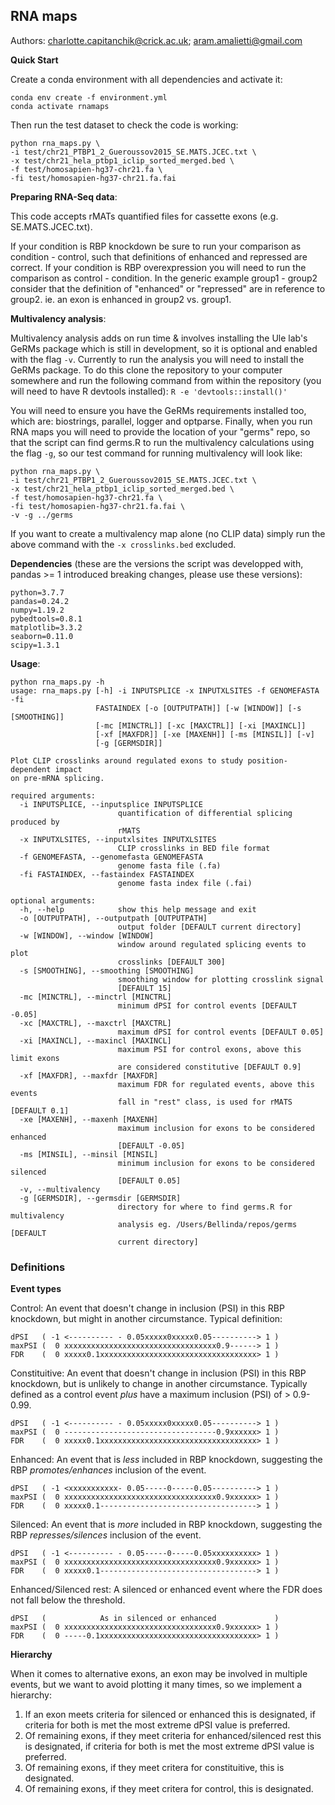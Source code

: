 ## RNA maps
Authors: charlotte.capitanchik@crick.ac.uk; aram.amalietti@gmail.com

**Quick Start**

Create a conda environment with all dependencies and activate it:

```
conda env create -f environment.yml
conda activate rnamaps
```

Then run the test dataset to check the code is working:

```
python rna_maps.py \
-i test/chr21_PTBP1_2_Gueroussov2015_SE.MATS.JCEC.txt \
-x test/chr21_hela_ptbp1_iclip_sorted_merged.bed \
-f test/homosapien-hg37-chr21.fa \
-fi test/homosapien-hg37-chr21.fa.fai
```
**Preparing RNA-Seq data**:

This code accepts rMATs quantified files for cassette exons (e.g. SE.MATS.JCEC.txt).

If your condition is RBP knockdown be sure to run your comparison as condition - control, such that definitions of enhanced and repressed are correct. If your condition is RBP overexpression you will need to run the comparison as control - condition. In the generic example group1 - group2 consider that the definition of "enhanced" or "repressed" are in reference to group2. ie. an exon is enhanced in group2 vs. group1.

**Multivalency analysis**:

Multivalency analysis adds on run time & involves installing the Ule lab's GeRMs package which is still in development, so it is optional and enabled with the flag `-v`.
Currently to run the analysis you will need to install the GeRMs package. To do this clone the repository to your computer somewhere and run the following command from within the repository (you will need to have R devtools installed):
`R -e 'devtools::install()'`

You will need to ensure you have the GeRMs requirements installed too, which are: biostrings, parallel, logger and optparse.
Finally, when you run RNA maps you will need to provide the location of your "germs" repo, so that the script can find germs.R to run the multivalency calculations using the flag `-g`, so our test command for running multivalency will look like:
```
python rna_maps.py \
-i test/chr21_PTBP1_2_Gueroussov2015_SE.MATS.JCEC.txt \
-x test/chr21_hela_ptbp1_iclip_sorted_merged.bed \
-f test/homosapien-hg37-chr21.fa \
-fi test/homosapien-hg37-chr21.fa.fai \
-v -g ../germs
```
If you want to create a multivalency map alone (no CLIP data) simply run the above command with the `-x crosslinks.bed` excluded.

**Dependencies** (these are the versions the script was developped with, pandas >= 1 introduced breaking changes, please use these versions):
```
python=3.7.7  
pandas=0.24.2  
numpy=1.19.2  
pybedtools=0.8.1  
matplotlib=3.3.2
seaborn=0.11.0
scipy=1.3.1
```

**Usage**:  
```
python rna_maps.py -h
usage: rna_maps.py [-h] -i INPUTSPLICE -x INPUTXLSITES -f GENOMEFASTA -fi
                   FASTAINDEX [-o [OUTPUTPATH]] [-w [WINDOW]] [-s [SMOOTHING]]
                   [-mc [MINCTRL]] [-xc [MAXCTRL]] [-xi [MAXINCL]]
                   [-xf [MAXFDR]] [-xe [MAXENH]] [-ms [MINSIL]] [-v]
                   [-g [GERMSDIR]]

Plot CLIP crosslinks around regulated exons to study position-dependent impact
on pre-mRNA splicing.

required arguments:
  -i INPUTSPLICE, --inputsplice INPUTSPLICE
                        quantification of differential splicing produced by
                        rMATS
  -x INPUTXLSITES, --inputxlsites INPUTXLSITES
                        CLIP crosslinks in BED file format
  -f GENOMEFASTA, --genomefasta GENOMEFASTA
                        genome fasta file (.fa)
  -fi FASTAINDEX, --fastaindex FASTAINDEX
                        genome fasta index file (.fai)

optional arguments:
  -h, --help            show this help message and exit
  -o [OUTPUTPATH], --outputpath [OUTPUTPATH]
                        output folder [DEFAULT current directory]
  -w [WINDOW], --window [WINDOW]
                        window around regulated splicing events to plot
                        crosslinks [DEFAULT 300]
  -s [SMOOTHING], --smoothing [SMOOTHING]
                        smoothing window for plotting crosslink signal
                        [DEFAULT 15]
  -mc [MINCTRL], --minctrl [MINCTRL]
                        minimum dPSI for control events [DEFAULT -0.05]
  -xc [MAXCTRL], --maxctrl [MAXCTRL]
                        maximum dPSI for control events [DEFAULT 0.05]
  -xi [MAXINCL], --maxincl [MAXINCL]
                        maximum PSI for control exons, above this limit exons
                        are considered constitutive [DEFAULT 0.9]
  -xf [MAXFDR], --maxfdr [MAXFDR]
                        maximum FDR for regulated events, above this events
                        fall in "rest" class, is used for rMATS [DEFAULT 0.1]
  -xe [MAXENH], --maxenh [MAXENH]
                        maximum inclusion for exons to be considered enhanced
                        [DEFAULT -0.05]
  -ms [MINSIL], --minsil [MINSIL]
                        minimum inclusion for exons to be considered silenced
                        [DEFAULT 0.05]
  -v, --multivalency
  -g [GERMSDIR], --germsdir [GERMSDIR]
                        directory for where to find germs.R for multivalency
                        analysis eg. /Users/Bellinda/repos/germs [DEFAULT
                        current directory]
```

### Definitions

**Event types**

Control: An event that doesn't change in inclusion (PSI) in this RBP knockdown, but might in another circumstance. Typical definition:

```
dPSI   ( -1 <---------- - 0.05xxxxx0xxxxx0.05----------> 1 )
maxPSI (  0 xxxxxxxxxxxxxxxxxxxxxxxxxxxxxxxxxx0.9------> 1 )
FDR    (  0 xxxxx0.1xxxxxxxxxxxxxxxxxxxxxxxxxxxxxxxxxxx> 1 )
```

Constituitive: An event that doesn't change in inclusion (PSI) in this RBP knockdown, but is unlikely to change in another circumstance. Typically defined as a control event *plus* have a maximum inclusion (PSI) of > 0.9-0.99.

```
dPSI   ( -1 <---------- - 0.05xxxxx0xxxxx0.05----------> 1 )
maxPSI (  0 ----------------------------------0.9xxxxxx> 1 )
FDR    (  0 xxxxx0.1xxxxxxxxxxxxxxxxxxxxxxxxxxxxxxxxxxx> 1 )
```

Enhanced: An event that is *less* included in RBP knockdown, suggesting the RBP *promotes/enhances* inclusion of the event.

```
dPSI   ( -1 <xxxxxxxxxxx- 0.05-----0-----0.05----------> 1 )
maxPSI (  0 xxxxxxxxxxxxxxxxxxxxxxxxxxxxxxxxxx0.9xxxxxx> 1 )
FDR    (  0 xxxxx0.1-----------------------------------> 1 )
```

Silenced: An event that is *more* included in RBP knockdown, suggesting the RBP *represses/silences* inclusion of the event.

```
dPSI   ( -1 <---------- - 0.05-----0-----0.05xxxxxxxxxx> 1 )
maxPSI (  0 xxxxxxxxxxxxxxxxxxxxxxxxxxxxxxxxxx0.9xxxxxx> 1 )
FDR    (  0 xxxxx0.1-----------------------------------> 1 )
```

Enhanced/Silenced rest: A silenced or enhanced event where the FDR does not fall below the threshold.

```
dPSI   (            As in silenced or enhanced             )
maxPSI (  0 xxxxxxxxxxxxxxxxxxxxxxxxxxxxxxxxxx0.9xxxxxx> 1 )
FDR    (  0 -----0.1xxxxxxxxxxxxxxxxxxxxxxxxxxxxxxxxxxx> 1 )
```

**Hierarchy**

When it comes to alternative exons, an exon may be involved in multiple events, but we want to avoid plotting it many times, so we implement a hierarchy:

1. If an exon meets criteria for silenced or enhanced this is designated, if criteria for both is met the most extreme dPSI value is preferred.
2. Of remaining exons, if they meet criteria for enhanced/silenced rest this is designated, if criteria for both is met the most extreme dPSI value is preferred.
3. Of remaining exons, if they meet critera for constituitive, this is designated.
4. Of remaining exons, if they meet critera for control, this is designated.
